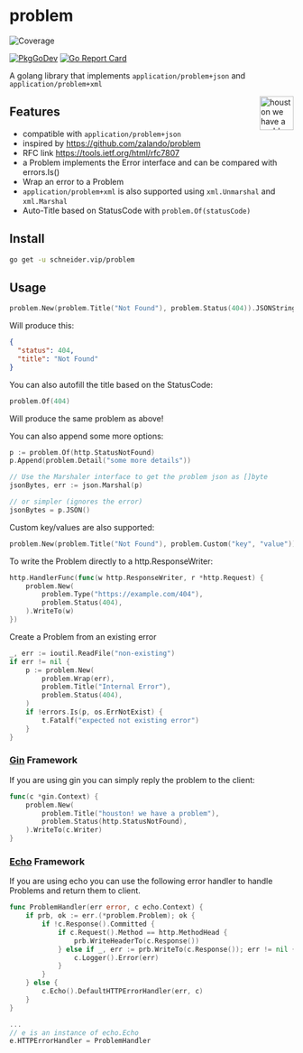 # problem
![Coverage](https://img.shields.io/badge/Coverage-100.0%25-brightgreen)

[![PkgGoDev](https://pkg.go.dev/badge/schneider.vip/problem)](https://pkg.go.dev/schneider.vip/problem)
[![Go Report Card](https://goreportcard.com/badge/schneider.vip/problem)](https://goreportcard.com/report/schneider.vip/problem)

A golang library that implements `application/problem+json` and `application/problem+xml`

<img align="right" width="60px" title="houston we have a problem" src="https://raw.githubusercontent.com/egonelbre/gophers/master/.thumb/vector/science/rocket.png">

## Features

* compatible with `application/problem+json`
* inspired by https://github.com/zalando/problem
* RFC link https://tools.ietf.org/html/rfc7807
* a Problem implements the Error interface and can be compared with errors.Is()
* Wrap an error to a Problem
* `application/problem+xml` is also supported using `xml.Unmarshal` and `xml.Marshal`
* Auto-Title based on StatusCode with `problem.Of(statusCode)`

## Install

```bash
go get -u schneider.vip/problem
```

## Usage

```go
problem.New(problem.Title("Not Found"), problem.Status(404)).JSONString()
```

Will produce this:

```json
{
  "status": 404,
  "title": "Not Found"
}
```

You can also autofill the title based on the StatusCode:

```go
problem.Of(404)
```

Will produce the same problem as above!

You can also append some more options:

```go
p := problem.Of(http.StatusNotFound)
p.Append(problem.Detail("some more details"))

// Use the Marshaler interface to get the problem json as []byte
jsonBytes, err := json.Marshal(p)

// or simpler (ignores the error)
jsonBytes = p.JSON()

```

Custom key/values are also supported:

```go
problem.New(problem.Title("Not Found"), problem.Custom("key", "value"))
```

To write the Problem directly to a http.ResponseWriter:

```go
http.HandlerFunc(func(w http.ResponseWriter, r *http.Request) {
	problem.New(
		problem.Type("https://example.com/404"),
		problem.Status(404),
	).WriteTo(w)
})
```

Create a Problem from an existing error

```go
_, err := ioutil.ReadFile("non-existing")
if err != nil {
	p := problem.New(
		problem.Wrap(err),
		problem.Title("Internal Error"),
		problem.Status(404),
	)
	if !errors.Is(p, os.ErrNotExist) {
		t.Fatalf("expected not existing error")
	}
}
```

### [Gin](https://github.com/gin-gonic/gin) Framework
If you are using gin you can simply reply the problem to the client:

```go
func(c *gin.Context) {
	problem.New(
		problem.Title("houston! we have a problem"),
		problem.Status(http.StatusNotFound),
	).WriteTo(c.Writer)
}
```

### [Echo](https://github.com/labstack/echo) Framework
If you are using echo you can use the following error handler to handle Problems and return them to client.

```go
func ProblemHandler(err error, c echo.Context) {
	if prb, ok := err.(*problem.Problem); ok {
		if !c.Response().Committed {
			if c.Request().Method == http.MethodHead {
				prb.WriteHeaderTo(c.Response())
			} else if _, err := prb.WriteTo(c.Response()); err != nil {
				c.Logger().Error(err)
			}
		}
	} else {
		c.Echo().DefaultHTTPErrorHandler(err, c)
	}
}

...
// e is an instance of echo.Echo
e.HTTPErrorHandler = ProblemHandler
```
